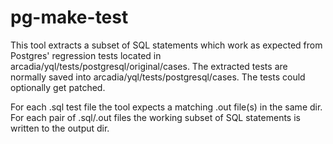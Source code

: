 # pg-make-test

This tool extracts a subset of SQL statements which work as expected
from Postgres' regression tests located in arcadia/yql/tests/postgresql/original/cases.
The extracted tests are normally saved into arcadia/yql/tests/postgresql/cases.
The tests could optionally get patched.

For each .sql test file the tool expects a matching .out file(s) in the
same dir. For each pair of .sql/.out files the working subset of SQL
statements is written to the output dir.
